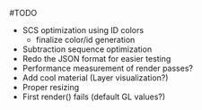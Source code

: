 #TODO

* SCS optimization using ID colors
  - finalize color/id generation
* Subtraction sequence optimization
* Redo the JSON format for easier testing
* Performance measurement of render passes?
* Add cool material (Layer visualization?)
* Proper resizing
* First render() fails (default GL values?)
